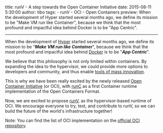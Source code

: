 title: runV - A step towards the Open Container Initiative
date: 2015-08-11 5:30:00
author: tibo
tags:
    - runV
    - OCI
    - Open Containers
preview: When the development of Hyper started several months ago, we define its mission to be "Make VM run like Container", because we think that the most profound and impactful idea behind Docker is to be "App Centric".

---

When the development of [Hyper](www.hyper.sh) started several months ago, we define its mission to be "***Make VM run like Container***", because we think that the most profound and impactful idea behind [Docker](www.docker.com) is to be "***App Centric***".

We believe that this philosophy is not only limited within containers. By expanding the idea to the hypervisor, we could provide more options to developers and community, and thus enable [tools of mass innovation](https://www.youtube.com/watch?v=apOEYhmskvQ).

This is why we have been really excited by the newly released [Open Container Initiative](http://www.opencontainers.org/) (or OCI), with [runC](https://github.com/opencontainers/runc) as a first Container runtime implementation of the Open Containers Format.

Now, we are excited to propose [runV](https://github.com/hyperhq/runv), as the hypervisor-based runtime of OCI. We encourage everyone to try, test, and contribute to runV, so we can build the future of the world's infrastructure together!

Note: You can find the list of OCI implementation on the [official OCI repository](https://github.com/opencontainers/specs/blob/master/implementations.md).
